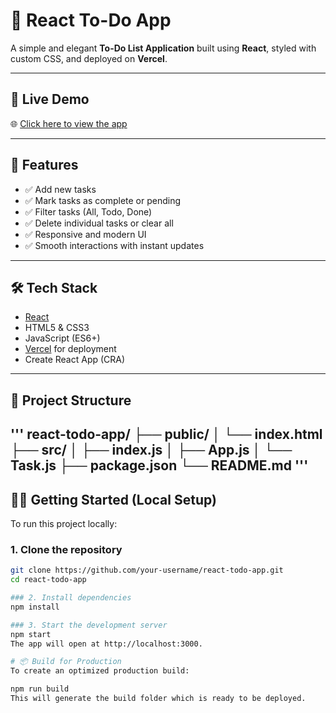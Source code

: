 # 📝 React To-Do App

A simple and elegant **To-Do List Application** built using **React**, styled with custom CSS, and deployed on **Vercel**.

---

## 🚀 Live Demo

🌐 [Click here to view the app](https://react-todo-app-delta-ten.vercel.app/)

---

## 📌 Features

- ✅ Add new tasks
- ✅ Mark tasks as complete or pending
- ✅ Filter tasks (All, Todo, Done)
- ✅ Delete individual tasks or clear all
- ✅ Responsive and modern UI
- ✅ Smooth interactions with instant updates

---

## 🛠 Tech Stack

- [React](https://reactjs.org/)
- HTML5 & CSS3
- JavaScript (ES6+)
- [Vercel](https://vercel.com/) for deployment
- Create React App (CRA)

---

## 📂 Project Structure
'''
react-todo-app/
├── public/
│ └── index.html
├── src/
│ ├── index.js
│ ├── App.js
│ └── Task.js
├── package.json
└── README.md
'''
---

## 🧑‍💻 Getting Started (Local Setup)

To run this project locally:

### 1. Clone the repository
```bash
git clone https://github.com/your-username/react-todo-app.git
cd react-todo-app

### 2. Install dependencies
npm install

### 3. Start the development server
npm start
The app will open at http://localhost:3000.

# 📦 Build for Production
To create an optimized production build:

npm run build
This will generate the build folder which is ready to be deployed.



